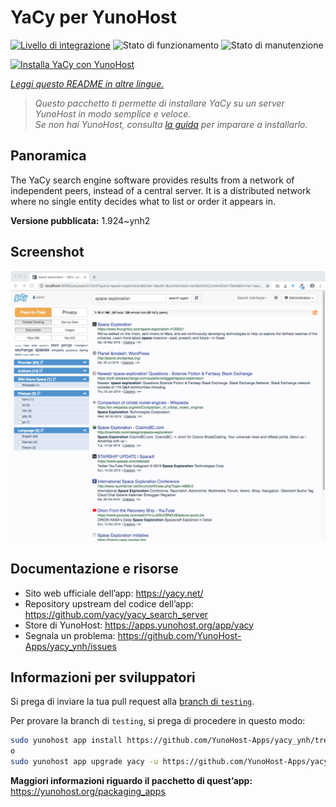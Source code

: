 <!--
N.B.: Questo README è stato automaticamente generato da <https://github.com/YunoHost/apps/tree/master/tools/readme_generator>
NON DEVE essere modificato manualmente.
-->

# YaCy per YunoHost

[![Livello di integrazione](https://dash.yunohost.org/integration/yacy.svg)](https://dash.yunohost.org/appci/app/yacy) ![Stato di funzionamento](https://ci-apps.yunohost.org/ci/badges/yacy.status.svg) ![Stato di manutenzione](https://ci-apps.yunohost.org/ci/badges/yacy.maintain.svg)

[![Installa YaCy con YunoHost](https://install-app.yunohost.org/install-with-yunohost.svg)](https://install-app.yunohost.org/?app=yacy)

*[Leggi questo README in altre lingue.](./ALL_README.md)*

> *Questo pacchetto ti permette di installare YaCy su un server YunoHost in modo semplice e veloce.*  
> *Se non hai YunoHost, consulta [la guida](https://yunohost.org/install) per imparare a installarlo.*

## Panoramica

The YaCy search engine software provides results from a network of independent peers, instead of a central server.
It is a distributed network where no single entity decides what to list or order it appears in.


**Versione pubblicata:** 1.924~ynh2

## Screenshot

![Screenshot di YaCy](./doc/screenshots/screenshot01.png)

## Documentazione e risorse

- Sito web ufficiale dell’app: <https://yacy.net/>
- Repository upstream del codice dell’app: <https://github.com/yacy/yacy_search_server>
- Store di YunoHost: <https://apps.yunohost.org/app/yacy>
- Segnala un problema: <https://github.com/YunoHost-Apps/yacy_ynh/issues>

## Informazioni per sviluppatori

Si prega di inviare la tua pull request alla [branch di `testing`](https://github.com/YunoHost-Apps/yacy_ynh/tree/testing).

Per provare la branch di `testing`, si prega di procedere in questo modo:

```bash
sudo yunohost app install https://github.com/YunoHost-Apps/yacy_ynh/tree/testing --debug
o
sudo yunohost app upgrade yacy -u https://github.com/YunoHost-Apps/yacy_ynh/tree/testing --debug
```

**Maggiori informazioni riguardo il pacchetto di quest’app:** <https://yunohost.org/packaging_apps>
